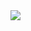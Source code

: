 <img src="https://user-images.githubusercontent.com/59174247/116770836-59430680-aa81-11eb-911f-8817e1beb946.gif">

